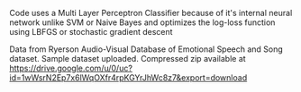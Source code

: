 Code uses a Multi Layer Perceptron Classifier because of it's internal neural network unlike SVM or Naive Bayes and optimizes the log-loss function using LBFGS or stochastic gradient descent

Data from Ryerson Audio-Visual Database of Emotional Speech and Song dataset.
Sample dataset uploaded.
Compressed zip available at https://drive.google.com/u/0/uc?id=1wWsrN2Ep7x6lWqOXfr4rpKGYrJhWc8z7&export=download
